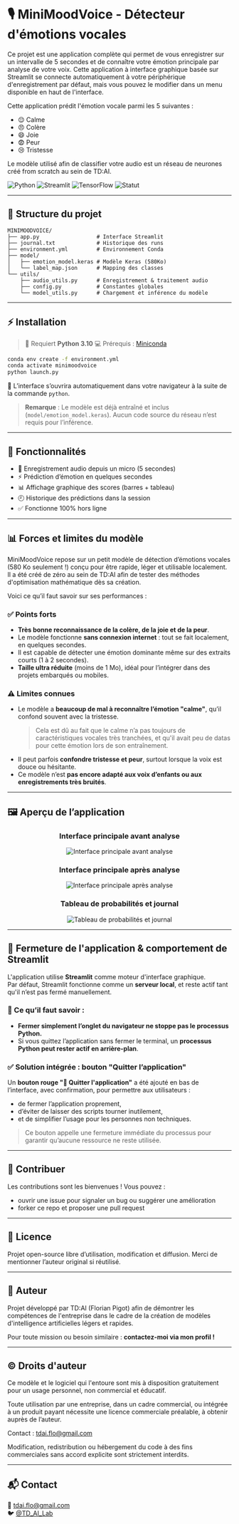 
# 🎙️ MiniMoodVoice - Détecteur d'émotions vocales

Ce projet est une application complète qui permet de vous enregistrer sur un intervalle de 5 secondes et de connaître votre émotion principale par analyse de votre voix.
Cette application à interface graphique basée sur Streamlit se connecte automatiquement à votre périphérique d'enregistrement par défaut, mais vous pouvez le modifier dans un menu disponible en haut de l'interface.

Cette application prédit l'émotion vocale parmi les 5 suivantes :

- 😌 Calme
- 😠 Colère
- 😄 Joie
- 😨 Peur
- 😢 Tristesse

Le modèle utilisé afin de classifier votre audio est un réseau de neurones créé from scratch au sein de TD:AI.

![Python](https://img.shields.io/badge/Python-3.10-blue)
![Streamlit](https://img.shields.io/badge/Streamlit-1.28.2-red)
![TensorFlow](https://img.shields.io/badge/TensorFlow-2.13.0-orange)
![Statut](https://img.shields.io/badge/Statut-Fonctionnel-brightgreen)

---

## 📁 Structure du projet

```
MINIMOODVOICE/
├── app.py                  # Interface Streamlit
├── journal.txt             # Historique des runs
├── environment.yml         # Environnement Conda
├── model/
│   ├── emotion_model.keras # Modèle Keras (580Ko)
│   └── label_map.json      # Mapping des classes
└── utils/
    ├── audio_utils.py      # Enregistrement & traitement audio
    ├── config.py           # Constantes globales
    └── model_utils.py      # Chargement et inférence du modèle
```

---

## ⚡ Installation

> 🎯 Requiert **Python 3.10**
> 💻 Prérequis : [Miniconda](https://docs.conda.io/en/latest/miniconda.html)

```bash
conda env create -f environment.yml
conda activate minimoodvoice
python launch.py
```

🚀 L’interface s’ouvrira automatiquement dans votre navigateur à la suite de la commande `python`.

> **Remarque** : Le modèle est déjà entraîné et inclus (`model/emotion_model.keras`). Aucun code source du réseau n’est requis pour l’inférence.

---

## 🧠 Fonctionnalités

- 🎤 Enregistrement audio depuis un micro (5 secondes)
- ⚡ Prédiction d’émotion en quelques secondes
- 📊 Affichage graphique des scores (barres + tableau)
- 🕘 Historique des prédictions dans la session
- ✅ Fonctionne 100% hors ligne

---

## 📊 Forces et limites du modèle

MiniMoodVoice repose sur un petit modèle de détection d’émotions vocales (580 Ko seulement !) conçu pour être rapide, léger et utilisable localement.
Il a été créé de zéro au sein de TD:AI afin de tester des méthodes d'optimisation mathématique dès sa création.

Voici ce qu’il faut savoir sur ses performances :

### ✅ Points forts

- **Très bonne reconnaissance de la colère, de la joie et de la peur**.
- Le modèle fonctionne **sans connexion internet** : tout se fait localement, en quelques secondes.
- Il est capable de détecter une émotion dominante même sur des extraits courts (1 à 2 secondes).
- **Taille ultra réduite** (moins de 1 Mo), idéal pour l’intégrer dans des projets embarqués ou mobiles.

### ⚠️ Limites connues

- Le modèle a **beaucoup de mal à reconnaître l’émotion "calme"**, qu’il confond souvent avec la tristesse.  
  > Cela est dû au fait que le calme n’a pas toujours de caractéristiques vocales très tranchées, et qu'il avait peu de datas pour cette émotion lors de son entraînement.
- Il peut parfois **confondre tristesse et peur**, surtout lorsque la voix est douce ou hésitante.
- Ce modèle n’est **pas encore adapté aux voix d’enfants ou aux enregistrements très bruités**.

---

## 🖼️ Aperçu de l’application

<h3 align="center">Interface principale avant analyse</h3>
<p align="center">
  <img src="images/Interface_1.png" style="max-width:500px; height:auto;" alt="Interface principale avant analyse">
</p>

<h3 align="center">Interface principale après analyse</h3>
<p align="center">
  <img src="images/Interface_2.png" style="max-width:500px; height:auto;" alt="Interface principale après analyse">
</p>

<h3 align="center">Tableau de probabilités et journal</h3>
<p align="center">
  <img src="images/Interface_3.png" style="max-width:500px; height:auto;" alt="Tableau de probabilités et journal">
</p>

---

## 🛑 Fermeture de l'application & comportement de Streamlit

L'application utilise **Streamlit** comme moteur d'interface graphique.  
Par défaut, Streamlit fonctionne comme un **serveur local**, et reste actif tant qu'il n’est pas fermé manuellement.

### 🧠 Ce qu’il faut savoir :

- **Fermer simplement l’onglet du navigateur ne stoppe pas le processus Python.**
- Si vous quittez l’application sans fermer le terminal, un **processus Python peut rester actif en arrière-plan**.

### ✅ Solution intégrée : bouton "Quitter l’application"

Un **bouton rouge "🛑 Quitter l'application"** a été ajouté en bas de l’interface, avec confirmation, pour permettre aux utilisateurs :
- de fermer l’application proprement,
- d’éviter de laisser des scripts tourner inutilement,
- et de simplifier l’usage pour les personnes non techniques.

> Ce bouton appelle une fermeture immédiate du processus pour garantir qu’aucune ressource ne reste utilisée.

---

## 🤝 Contribuer

Les contributions sont les bienvenues ! Vous pouvez :
- ouvrir une issue pour signaler un bug ou suggérer une amélioration
- forker ce repo et proposer une pull request

---

## 📄 Licence

Projet open-source libre d’utilisation, modification et diffusion. Merci de mentionner l’auteur original si réutilisé.

---

## 📌 Auteur

Projet développé par TD:AI (Florian Pigot) afin de démontrer les compétences de l'entreprise dans le cadre de la création de modèles d'intelligence artificielles légers et rapides.

Pour toute mission ou besoin similaire : **contactez-moi via mon profil !**

---

## ©️ Droits d'auteur

Ce modèle et le logiciel qui l'entoure sont mis à disposition gratuitement pour un usage personnel, non commercial et éducatif.

Toute utilisation par une entreprise, dans un cadre commercial, ou intégrée à un produit payant nécessite une licence commerciale préalable, à obtenir auprès de l’auteur.

Contact : tdai.flo@gmail.com

Modification, redistribution ou hébergement du code à des fins commerciales sans accord explicite sont strictement interdits.

---

## 📬 Contact

📧 tdai.flo@gmail.com  
🐦 [@TD_AI_Lab](https://x.com/TD_AI_Lab)
